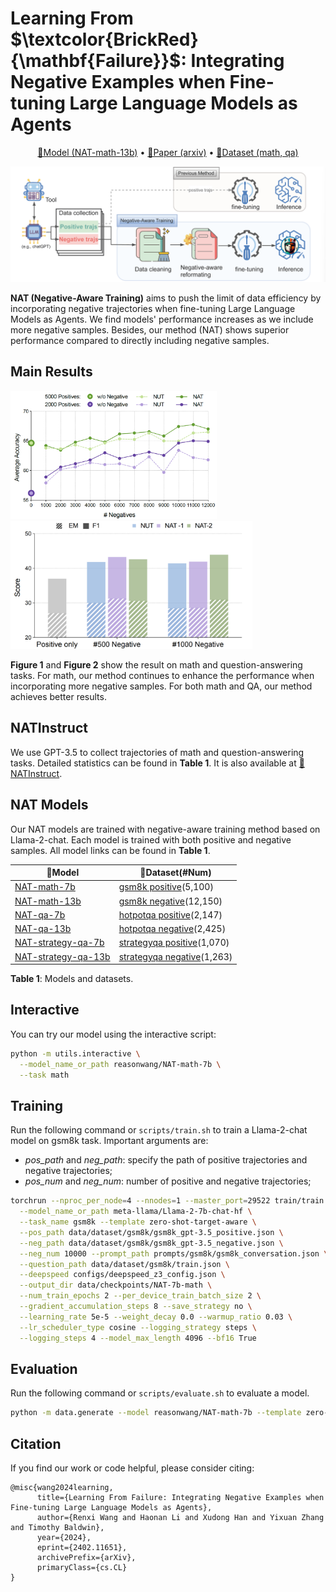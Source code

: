 # Learning From $\textcolor{BrickRed}{\mathbf{Failure}}$: Integrating Negative Examples when Fine-tuning Large Language Models as Agents

<p align="center">
    <a href="https://huggingface.co/reasonwang/NAT-math-13b">🤗Model (NAT-math-13b)</a>
    • 
	<a href="https://arxiv.org/pdf/2402.11651.pdf">📄Paper (arxiv)</a>
	• 
    <a href="https://huggingface.co/datasets/reasonwang/NATInstruct">🤗Dataset (math, qa)</a>
</p>


![Illustration](./assets/Illustration.png)

**NAT (Negative-Aware Training)** aims to push the limit of data efficiency by incorporating negative trajectories when fine-tuning Large Language Models as Agents. We find models' performance increases as we include more negative samples. Besides, our method (NAT) shows superior performance compared to directly including negative samples.

## Main Results

<img src="./assets/math_num.png" width="330"><img src="./assets/qa_num.png" width="387">

**Figure 1** and **Figure 2** show the result on math and question-answering tasks. For math, our method continues to enhance the performance when incorporating more negative samples. For both math and QA, our method achieves better results.

## NATInstruct

We use GPT-3.5 to collect trajectories of math and question-answering tasks. Detailed statistics can be found in **Table 1**. It is also available at [🤗NATInstruct](https://huggingface.co/datasets/reasonwang/NATInstruct). 

## NAT Models

Our NAT models are trained with negative-aware training method based on Llama-2-chat. Each model is trained with both positive and negative samples. All model links can be found in **Table 1**.

| 🤗Model                                                       | 📂Dataset(#Num)                                               |
| ------------------------------------------------------------ | ------------------------------------------------------------ |
| [NAT-math-7b](https://huggingface.co/reasonwang/NAT-math-7b) | [gsm8k positive](https://github.com/Reason-Wang/NAT/blob/master/data/dataset/gsm8k/gsm8k_gpt-3.5_positive.json)(5,100) |
| [NAT-math-13b](https://huggingface.co/reasonwang/NAT-math-13b) | [gsm8k negative](https://github.com/Reason-Wang/NAT/blob/master/data/dataset/gsm8k/gsm8k_gpt-3.5_negative.json)(12,150) |
| [NAT-qa-7b](https://huggingface.co/reasonwang/NAT-qa-7b)     | [hotpotqa positive](https://github.com/Reason-Wang/NAT/blob/master/data/dataset/hotpotqa/hotpotqa_gpt-3.5_positive.json)(2,147) |
| [NAT-qa-13b](https://huggingface.co/reasonwang/NAT-qa-13b)   | [hotpotqa negative](https://github.com/Reason-Wang/NAT/blob/master/data/dataset/hotpotqa/hotpotqa_gpt-3.5_negative.json)(2,425) |
| [NAT-strategy-qa-7b](https://huggingface.co/reasonwang/NAT-strategy-qa-7b) | [strategyqa positive](https://github.com/Reason-Wang/NAT/blob/master/data/dataset/strategyqa/strategyqa_gpt-3.5_positive.json)(1,070) |
| [NAT-strategy-qa-13b](https://huggingface.co/reasonwang/NAT-strategy-qa-13b) | [strategyqa negative](https://github.com/Reason-Wang/NAT/blob/master/data/dataset/strategyqa/strategyqa_gpt-3.5_negative.json)(1,263) |

**Table 1**: Models and datasets.

## Interactive

You can try our model using the interactive script:

```bash
python -m utils.interactive \
  --model_name_or_path reasonwang/NAT-math-7b \
  --task math
```

## Training

Run the following command or `scripts/train.sh` to train a Llama-2-chat model on gsm8k task. Important arguments are:

- *pos_path* and *neg_path*: specify the path of positive trajectories and negative trajectories; 
- *pos_num* and *neg_num*: number of positive and negative trajectories;

```bash
torchrun --nproc_per_node=4 --nnodes=1 --master_port=29522 train/train.py \
  --model_name_or_path meta-llama/Llama-2-7b-chat-hf \
  --task_name gsm8k --template zero-shot-target-aware \
  --pos_path data/dataset/gsm8k/gsm8k_gpt-3.5_positive.json \
  --neg_path data/dataset/gsm8k/gsm8k_gpt-3.5_negative.json \
  --neg_num 10000 --prompt_path prompts/gsm8k/gsm8k_conversation.json \
  --question_path data/dataset/gsm8k/train.json \
  --deepspeed configs/deepspeed_z3_config.json \
  --output_dir data/checkpoints/NAT-7b-math \
  --num_train_epochs 2 --per_device_train_batch_size 2 \
  --gradient_accumulation_steps 8 --save_strategy no \
  --learning_rate 5e-5 --weight_decay 0.0 --warmup_ratio 0.03 \
  --lr_scheduler_type cosine --logging_strategy steps \
  --logging_steps 4 --model_max_length 4096 --bf16 True
```

## Evaluation

Run the following command or `scripts/evaluate.sh` to evaluate a model.

```bash
python -m data.generate --model reasonwang/NAT-math-7b --template zero-shot-target-aware --temperature 0.2 --task_name gsm8k --task_split test
```

## Citation

If you find our work or code helpful, please consider citing:

```
@misc{wang2024learning,
      title={Learning From Failure: Integrating Negative Examples when Fine-tuning Large Language Models as Agents}, 
      author={Renxi Wang and Haonan Li and Xudong Han and Yixuan Zhang and Timothy Baldwin},
      year={2024},
      eprint={2402.11651},
      archivePrefix={arXiv},
      primaryClass={cs.CL}
}
```

